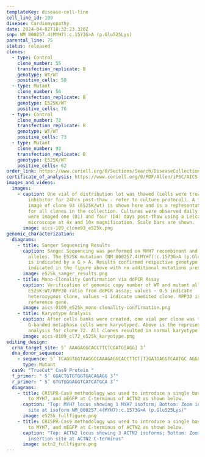 ```yaml
---
templateKey: disease-cell-line
cell_line_id: 109
disease: Cardiomyopathy
date: 2024-04-02T18:32:23.320Z
snp: NM_000257.4(MYH7):c.1573G>A (p.Glu525Lys)
parental_line: 75
status: released
clones:
  - type: Control
    clone_number: 55
    transfection_replicate: B
    genotype: WT/WT
    positive_cells: 58
  - type: Mutant
    clone_number: 56
    transfection_replicate: B
    genotype: E525K/WT
    positive_cells: 76
  - type: Control
    clone_number: 72
    transfection_replicate: B
    genotype: WT/WT
    positive_cells: 73
  - type: Mutant
    clone_number: 93
    transfection_replicate: B
    genotype: E525K/WT
    positive_cells: 62
order_link: https://www.coriell.org/0/Sections/Search/DiseaseCollection_Detail.aspx?Ref=AICS-0109&Product=CiPSC&PgId=166
certificate_of_analysis: https://www.coriell.org/0/PDF/Allen/iPSC/AICS-0109_CofA.pdf
images_and_videos:
  images:
    - caption: One vial of distribution lot was thawed (cells were treated with ROCK
        inhibitor for 24hrs post-thaw - refer to culture protocol). A four panel
        image of clone 93 (E525K/wt) is shown here and is a representative image
        for all clones in the collection. Cultures were observed daily. Colonies
        were imaged one (D1) and four (D4) days post-thaw using a Leica
        microscope at 4x and 10x magnification. Scale bars are shown.
      image: aics-109_clone93_e525k.png
genomic_characterization:
  diagrams:
    - title: Sanger Sequencing Results
      caption: Sanger Sequencing was performed on MYH7 recombinant and wildtype
        alleles. The E525K mutation (NM_000257.4(MYH7):c.1573G>A (p.Glu525Lys))
        is indicated by a G > A. Results confirmed respective genotype as
        indicated in the figure above with no additional mutations present. 
      image: e525k_sanger_results.png
    - title: Mono-Clonality Confirmation via ddPCR Assay
      caption: Verification of genomic copy number of WT and mutant alleles.
        E525K:WT/RPP30 ratio from ddPCR assay; values ~ 0.5 indicate
        heterozygous clone, values ~1 indicate unedited clone. RPP30 is known 2n
        reference gene. 
      image: aics-0109_e525k_mono-clonality-confirmation.png
    - title: Karyotype Analysis
      caption: After cells banks were created, one vial per clone was thawed and 30
        G-banded metaphase cells were karyotyped. Above is the representative
        analysis for clone 72. All clones resulted in normal karyotype.
      image: aics-0109_cl72_e525k_karyotype.png
editing_design:
  crna_target_site: 5’ AAAGAGGCACCTTCTCGATG[AGG] 3’
  dna_donor_sequence:
    - sequence: 5’ TCAGGTGGTAAGGCCAAAGAGGCACCTTCT[T]GATGAGGTCAATGC AGGCCTGCAGGTCC 3’
      type: Mutant
  cas9: "TrueCut™ Cas9 Protein "
  f_primer: " 5’ GGACTGTGTGGTGACAGAGG 3’"
  r_primer: " 5’ GTGTGGGAGGTCATCATGCA 3’"
  diagrams:
    - title: CRISPR-Cas9 methodology was used to introduce a single base pair mutation
        to MYH7, and mEGFP at C-terminus of ACTN2 as shown below.
      caption: "Top: MYH7 locus showing 1 MYH7 isoform; Bottom: Zoom in on mutation
        site at isoform NM_000257.4(MYH7):c.1573G>A (p.Glu525Lys)"
      image: e525k_fullfigure.png
    - title: CRISPR-Cas9 methodology was used to introduce a single base pair mutation
        to MYH7, and mEGFP at C-terminus of ACTN2 as shown below.
      caption: "Top: ACTN2 locus showing 3 ACTN2 isoforms; Bottom: Zoom in on mEGFP
        insertion site at ACTN2 C-terminus"
      image: actn2_fullfigure.png
---
```

